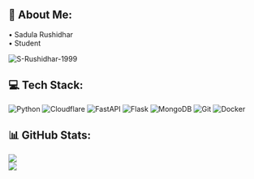 ## 💫 About Me:
• Sadula Rushidhar<br>• Student
<p align="left"> <img src="https://komarev.com/ghpvc/?username=S-Rushidhar-1999&label=Profile%20views&color=0e75b6&style=flat" alt="S-Rushidhar-1999" /> </p>


## 💻 Tech Stack:
![Python](https://img.shields.io/badge/python-3670A0?style=for-the-badge&logo=python&logoColor=ffdd54) ![Cloudflare](https://img.shields.io/badge/Cloudflare-F38020?style=for-the-badge&logo=Cloudflare&logoColor=white) ![FastAPI](https://img.shields.io/badge/FastAPI-005571?style=for-the-badge&logo=fastapi) ![Flask](https://img.shields.io/badge/flask-%23000.svg?style=for-the-badge&logo=flask&logoColor=white) ![MongoDB](https://img.shields.io/badge/MongoDB-%234ea94b.svg?style=for-the-badge&logo=mongodb&logoColor=white) ![Git](https://img.shields.io/badge/git-%23F05033.svg?style=for-the-badge&logo=git&logoColor=white) ![Docker](https://img.shields.io/badge/docker-%230db7ed.svg?style=for-the-badge&logo=docker&logoColor=white)

## 📊 GitHub Stats:
![](https://github-readme-stats-rushi.vercel.app/api?username=S-Rushidhar-1999&theme=default&hide_border=false&include_all_commits=true&count_private=false)<br/>
![](https://github-readme-stats-rushi.vercel.app/api/top-langs/?username=S-Rushidhar-1999&theme=default&hide_border=false&include_all_commits=true&count_private=false&layout=compact)
